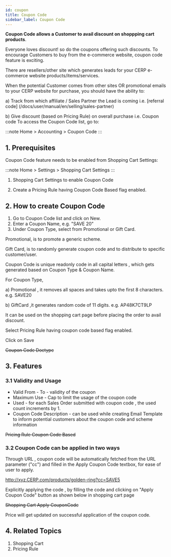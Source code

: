 ```yaml
---
id: coupon
title: Coupon Code
sidebar_label: Coupon Code
---
```


**Coupon Code allows a Customer to avail discount on shoppping cart products**.

Everyone loves discount! so do the coupons offering such discounts. To encourage Customers to buy from the e-commerce website, coupon code feature is exciting.

There are resellers/other site which generates leads for your CERP e-commerce website products/items/services.

When the potential Customer comes from other sites OR promotional emails to your CERP website for purchase, you should have the ability to:

a) Track from which affiliate / Sales Partner the Lead is coming i.e. [referral code]
(/docs/user/manual/en/selling/sales-partner)

b) Give discount (based on Pricing Rule) on overall purchase i.e. Coupon code
To access the Coupon Code list, go to:

:::note
Home > Accounting > Coupon Code
:::

## 1. Prerequisites

Coupon Code feature needs to be enabled from Shopping Cart Settings:

:::note
Home > Settings > Shopping Cart Settings
:::

1. Shopping Cart Settings to enable Coupon Code

1. Create a Pricing Rule having Coupon Code Based flag enabled.

## 2. How to create Coupon Code

1. Go to Coupon Code list and click on New.
1. Enter a Coupon Name, e.g. "SAVE 20"
1. Under Coupon Type, select from Promotional or Gift Card.

Promotional, is to promote a generic scheme.

Gift Card, is to randomly generate coupon code and to distribute to specific customer/user.

Coupon Code is unique readonly code in all capital letters , which gets generated based on Coupon Type & Coupon Name.

For Coupon Type,

a) Promotional , it removes all spaces and takes upto the first 8 characters. e.g. SAVE20

b) GiftCard ,it generates random code of 11 digits. e.g. AP48K7CT9LP

It can be used on the shopping cart page before placing the order to avail discount.

Select Pricing Rule having coupon code based flag enabled.

Click on Save

~~Coupon Code Doctype~~

## 3. Features

### 3.1 Validity and Usage

- Valid From - To - validity of the coupon
- Maximum Use - Cap to limit the usage of the coupon code
- Used - for each Sales Order submitted with coupon code , the used count increments by 1.
- Coupon Code Description - can be used while creating Email Template to inform potential customers about the coupon code and scheme information

~~Pricing Rule Coupon Code Based~~

### 3.2 Coupon Code can be applied in two ways

Through URL , coupon code will be automatically fetched from the URL parameter ("cc") and filled in the Apply Coupon Code textbox, for ease of user to apply.

http://xyz.CERP.com/products/golden-ring?cc=SAVE5

Explicitly applying the code , by filling the code and clicking on "Apply Coupon Code" button as shown below in shopping cart page

~~Shopping Cart Apply CouponCode~~

Price will get updated on successful application of the coupon code.

## 4. Related Topics

1. Shopping Cart
1. Pricing Rule
